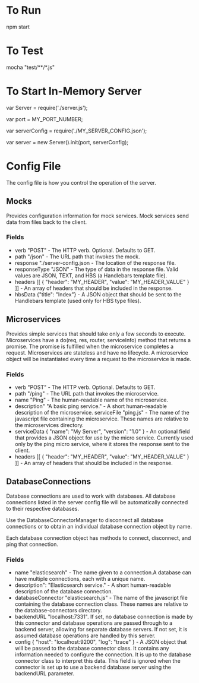 # To Run 
npm start

# To Test 
mocha "test/**/*.js"

# To Start In-Memory Server 
var Server = require('./server.js');

var port = MY_PORT_NUMBER;

var serverConfig = require('./MY_SERVER_CONFIG.json');

var server = new Server().init(port, serverConfig);

# Config File
The config file is how you control the operation of the server.

## Mocks
Provides configuration information for mock services.
Mock services send data from files back to the client.
### Fields
* verb "POST" - The HTTP verb. Optional. Defaults to GET.
* path "/json" - The URL path that invokes the mock.
* response "./server-config.json - The location of the response file.
* responseType "JSON" - The type of data in the response file. Valid values
are JSON, TEXT, and HBS (a Handlebars template file).
* headers [[ { "header": "MY_HEADER", "value": "MY_HEADER_VALUE" } ]] -
An array of headers that should be included in the response.
* hbsData {"title": "Index"} - A JSON object that should be sent to the
Handlebars template (used only for HBS type files).

## Microservices
Provides simple services that should take only a few seconds to execute.
Microservices have a do(req, res, router, serviceInfo) method that
returns a promise.
The promise is fulfilled when the microservice completes a request.
Microservices are stateless and have no lifecycle. A microservice object
 will be
instantiated every time a request to the microservice is made.
### Fields
* verb "POST" - The HTTP verb. Optional. Defaults to GET.
* path "/ping" - The URL path that invokes the microservice.
* name "Ping" - The human-readable name of the microservice.
* description" "A basic ping service." - A short human-readable
 description of the microservice.
serviceFile "ping.js" - The name of the javascript file containing the
microservice. These names are relative to the microservices directory.
* serviceData { "name": "My Server", "version": "1.0" } - An optional
field that provides a JSON object for use by the micro service.
Currently used only by the ping micro service, where it stores the
response sent to the client.
* headers [[ { "header": "MY_HEADER", "value": "MY_HEADER_VALUE" } ]] -
An array of headers that should be included in the response.

## DatabaseConnections
Database connections are used to work with databases. All database
connections listed in the server config file will be automatically
connected to their respective databases.

Use the DatabaseConnectorManager to disconnect all database connections
or to obtain an individual database connection object by name.

Each database connection object has methods to connect, disconnect, and
ping that connection.

### Fields
* name "elasticsearch" - The name given to a connection.A database can
have multiple connections, each with a unique name.
* description": "Elasticsearch service." - A short human-readable
description of the database connection.
* databaseConnector "elasticsearch.js" - The name of the javascript file
containing the database connection class. These names are relative to
the database-connectors directory.
* backendURL "localhost:7331". If set, no database connection is made by
this connector and database operations are passed through to a backend
server, allowing for separate database servers. If not set, it is
assumed database operations are handled by this server.
* config { "host": "localhost:9200", "log": "trace" } - A JSON object
that will be passed to the database connector class. It contains any
information needed to configure the connection. It is up to the
database connector class to interpret this data. This field is ignored
when the connector is set up to use a backend database server using the
backendURL parameter.




